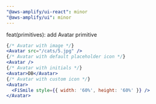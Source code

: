 ```yaml
---
"@aws-amplify/ui-react": minor
"@aws-amplify/ui": minor
---
```


feat(primitives): add Avatar primitive

```jsx
{/* Avatar with image */}
<Avatar src="/cats/5.jpg" />
{/* Avatar with default placeholder icon */}
<Avatar />
{/* Avatar with initials */}
<Avatar>DB</Avatar>
{/* Avatar with custom icon */}
<Avatar>
  <FiSmile style={{ width: '60%', height: '60%' }} />
</Avatar>
```
